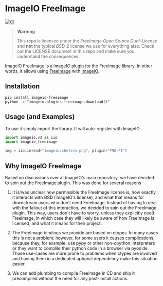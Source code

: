 # ImageIO FreeImage

[![CI](https://github.com/imageio/imageio-freeimage/actions/workflows/ci.yaml/badge.svg?branch=master)](https://github.com/imageio/imageio-freeimage/actions/workflows/ci.yaml)

> **Warning**
> 
> This repo is licensed under the *FreeImage Open Source Dual-License* and
> **not** the typical *BSD-2* license we use for everything else. Check out the
> LICENSE document in this repo and make sure you understand the consequences.

ImageIO FreeImage is a ImageIO plugin for the FreeImage library. In other words,
it allows using [FreeImage](https://freeimage.sourceforge.io/) with
[ImageIO](https://github.com/imageio/imageio).

## Installation

```
pip install imageio-freeimage
python -c "imageio.plugins.freeimage.download()"
```

## Usage (and Examples)

To use it simply import the library. It will auto-register with ImageIO.

```python
import imageio.v3 as iio
import imageio_freeimage

img = iio.imread("imageio:chelsea.png", plugin="PNG-FI")
```

## Why ImageIO FreeImage

Based on discussions over at ImageIO's main repository, we have decided to spin
out the FreeImage plugin. This was done for several reasons

1. It is/was unclear how permissible the FreeImage license is, how exactly it
interacts with BSD (ImageIO's license), and what that means for downstream users
who don't need FreeImage. Instead of having to deal with the fallout of this
interaction, we decided to spin out the FreeImage plugin. This way, users don't
have to worry, unless they explicitly need FreeImage, in which case they will
likely be aware of how FreeImage is licensed, and what it means for their
project.

2. The FreeImage bindings we provide are based on ctypes. In many cases this is
not a problem; however, for some users it causes complications, because they,
for example, use pypy or other non-cpython interpreters or they want to complile
their python code in a browser via pyodide. Those use-cases are more prone to
problems when ctypes are involved and having them in a dedicated optional
dependency make this situation easier.

3. We can add plumbing to compile FreeImage in CD and ship it precompiled
   without the need for any post-install actions.